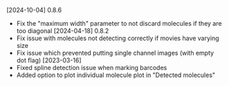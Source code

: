 [2024-10-04] 0.8.6 
- Fix the "maximum width" parameter to not discard molecules if they are too diagonal
[2024-04-18] 0.8.2
- Fix issue with molecules not detecting correctly if movies have varying size
- Fix issue which prevented putting single channel images (with empty dot flag)
[2023-03-16]
- Fixed spline detection issue when marking barcodes
- Added option to plot individual molecule plot in "Detected molecules"